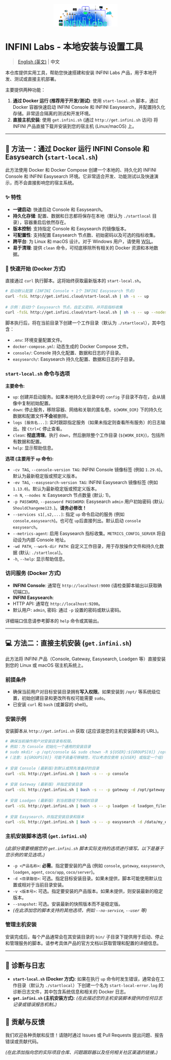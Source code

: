 <p align="center">
<a href="https://infinilabs.com/"><img src="docs/images/infinilabs.svg" alt="INFINI Labs Logo" width="200px"></a>
</p>

# INFINI Labs - 本地安装与设置工具

> [English (英文)](README.md) | **中文**

本仓库提供实用工具，帮助您快速搭建和安装 INFINI Labs 产品，用于本地开发、测试或直接主机部署。

主要提供两种功能：

1. **通过 Docker 运行 (推荐用于开发/测试)**: 使用 `start-local.sh` 脚本，通过 Docker 容器快速启动 INFINI Console 和 INFINI Easysearch，并配置持久化存储。非常适合隔离的测试和开发环境。
2. **直接主机安装**: 使用 `get.infini.sh` (通过 `http://get.infini.sh` 访问) 将 INFINI 产品直接下载并安装到您的宿主机 (Linux/macOS) 上。

---

## 🐳 方法一：通过 Docker 运行 INFINI Console 和 Easysearch (`start-local.sh`)

此方法使用 Docker 和 Docker Compose 创建一个本地的、持久化的 INFINI Console 和 INFINI Easysearch 环境。它非常适合开发、功能测试以及快速演示，而不会直接影响您的宿主系统。

### ✨ 特性

* **一键启动**: 快速启动 Console 和 Easysearch。
* **持久化存储**: 配置、数据和日志都将保存在本地（默认为 `./startlocal` 目录），容器重启后依然存在。
* **版本控制**: 支持指定 Console 和 Easysearch 的镜像版本。
* **可配置性**: 支持配置 Easysearch 节点数、初始密码以及可选的指标收集。
* **跨平台**: 为 Linux 和 macOS 设计。对于 Windows 用户，请使用 [WSL](https://learn.microsoft.com/zh-cn/windows/wsl/install)。
* **易于清理**: 提供 `clean` 命令，可彻底移除所有相关的 Docker 资源和本地数据。

### 🚀 快速开始 (Docker 方式)

直接通过 `curl` 执行脚本。这将始终获取最新版本的 `start-local.sh`。

```bash
# 启动默认配置 (INFINI Console + 1个 INFINI Easysearch 节点)
curl -fsSL http://get.infini.cloud/start-local.sh | sh -s -- up

# 示例：启动3个 Easysearch 节点，自定义密码，并开启指标收集
curl -fsSL http://get.infini.cloud/start-local.sh | sh -s -- up --nodes 3 --password "MySecurePass123." --metrics-agent
```

脚本执行后，将在当前目录下创建一个工作目录（默认为 `./startlocal`），其中包含：
* `.env`: 环境变量配置文件。
* `docker-compose.yml`: 动态生成的 Docker Compose 文件。
* `console/`: Console 持久化配置、数据和日志的子目录。
* `easysearch/`: Easysearch 持久化配置、数据和日志的子目录。

### `start-local.sh` 命令与选项

**主要命令:**

* `up`: 创建并启动服务。如果本地持久化目录中的 `config` 子目录不存在，会从镜像中复制初始配置。
* `down`: 停止服务，移除容器、网络和关联的匿名卷。`${WORK_DIR}` 下的持久化数据和配置文件**不会**被删除。
* `logs [服务名...]`: 实时跟踪指定服务（如果未指定则查看所有服务）的日志输出。按 `Ctrl+C` 停止查看。
* `clean`: **彻底清理**。执行 `down`，然后删除整个工作目录 (`${WORK_DIR}`)，包括所有数据和配置。
* `help`: 显示帮助信息。

**选项 (主要用于 `up` 命令):**

* `-cv TAG`, `--console-version TAG`: INFINI Console 镜像标签 (例如 `1.29.6`)。默认为最新稳定版或预定义版本。
* `-ev TAG`, `--easysearch-version TAG`: INFINI Easysearch 镜像标签 (例如 `1.13.0`)。默认为最新稳定版或预定义版本。
* `-n N`, `--nodes N`: Easysearch 节点数量 (默认: 1)。
* `-p PASSWORD`, `--password PASSWORD`: Easysearch `admin` 用户初始密码 (默认: `ShouldChangeme123.`)。**请务必修改！**
* `--services s1[,s2,...]`: 指定 `up` 命令启动的服务 (例如 `console,easysearch`)。也可在 `up`后直接列出。默认启动 `console easysearch`。
* `--metrics-agent`: 启用 Easysearch 指标收集。`METRICS_CONFIG_SERVER` 将自动设为内部 Console 地址。
* `-wd PATH`, `--work-dir PATH`: 自定义工作目录，用于存放操作文件和持久化数据 (默认: `./startlocal`)。
* `-h`, `--help`: 显示帮助信息。

### 访问服务 (Docker 方式)

* **INFINI Console**: 通常在 `http://localhost:9000` (请检查脚本输出以获取确切端口)。
* **INFINI Easysearch**:
* HTTP API: 通常在 `http://localhost:9200`。
* 默认用户: `admin`, 密码: 通过 `-p` 设置的密码或默认密码。

详细端口信息请参考脚本的 `help` 命令或其输出。

---

## 💻 方法二：直接主机安装 (`get.infini.sh`)

此方法将 INFINI 产品（Console, Gateway, Easysearch, Loadgen 等）直接安装到您的 Linux 或 macOS 宿主机系统上。

### 前提条件

* 确保当前用户对目标安装目录拥有**写入权限**。如果安装到 `/opt/` 等系统级位置，初始创建目录和更改所有权可能需要 `sudo`。
* 已安装 `curl` 和 `bash` (或兼容的 shell)。

### 安装示例

安装脚本从 `http://get.infini.sh` 获取 (这应该是您的主机安装脚本的 URL)。

```bash
# 确保当前操作用户对安装目录有权限。
# 例如：为 Console 初始化一个通用的安装目录
# sudo mkdir -p /opt/console && sudo chown -R ${USER}:${GROUPS[0]} /opt/console
# (注意: ${GROUPS[0]} 可能不具备可移植性，可以考虑仅使用 ${USER} 或指定一个组)

# 安装 Console (最新版)到默认或预先准备好的目录
curl -sSL http://get.infini.sh | bash -s -- -p console

# 安装 Gateway (最新版) 并指定安装目录
curl -sSL http://get.infini.sh | bash -s -- -p gateway -d /opt/gateway

# 安装 Loadgen (最新版) 到当前路径下的相对目录
curl -sSL http://get.infini.sh | bash -s -- -p loadgen -d loadgen_files

# 安装 Easysearch，并指定安装目录和版本
curl -sSL http://get.infini.sh | bash -s -- -p easysearch -d /data/my_easysearch -v 1.13.0
```

### 主机安装脚本选项 (`get.infini.sh`)

*(此部分需要根据您的 `get.infini.sh` 脚本实际支持的选项进行填写。以下是基于您示例的常见选项。)*

* `-p <产品名称>`: **必需**。指定要安装的产品 (例如 `console`, `gateway`, `easysearch`, `loadgen`, `agent`, `coco/app`, `coco/server`)。
* `-d <目录路径>`: 可选。指定目标安装目录。如果未提供，脚本可能使用默认位置或相对于当前目录安装。
* `-v <版本号>`: 可选。指定要安装的产品版本。如果未提供，则安装最新的稳定版本。
* `--snapshot`: 可选。安装最新的快照版本而不是稳定版。
* *(在此添加您的脚本支持的其他选项，例如 `--no-service`, `--user` 等)*

### 管理主机安装

安装完成后，每个产品通常会在其安装目录的 `bin/` 子目录下提供用于启动、停止和管理服务的脚本。请参考具体产品的官方文档以获取管理和配置的详细信息。

---

## 📝 诊断与日志

* **`start-local.sh` (Docker 方式)**: 如果在执行 `up` 命令时发生错误，通常会在工作目录（默认为 `./startlocal`）下创建一个名为 `start-local-error.log` 的诊断日志文件，其中包含系统信息和相关的 Docker 日志。
* **`get.infini.sh` (主机安装方式)**: *(在此描述您的主机安装脚本提供的任何日志记录或错误报告机制。)*

## 🤝 贡献与反馈

我们欢迎各种贡献和反馈！请随时通过 Issues 或 Pull Requests 提出问题、报告错误或贡献代码。

*(在此添加指向您的实际项目仓库、问题跟踪器以及任何相关社区渠道的链接。)*
